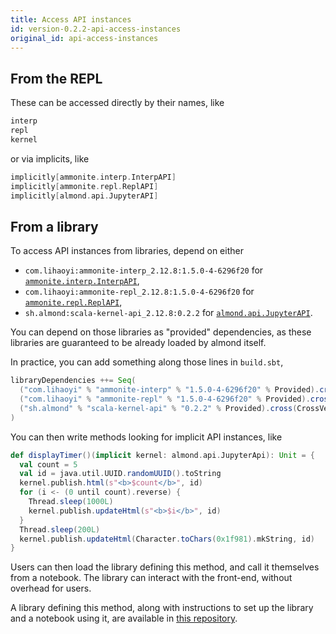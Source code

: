 ```yaml
---
title: Access API instances
id: version-0.2.2-api-access-instances
original_id: api-access-instances
---
```


## From the REPL

These can be accessed directly by their names, like

```scala
interp
repl
kernel
```

or via implicits, like

```scala
implicitly[ammonite.interp.InterpAPI]
implicitly[ammonite.repl.ReplAPI]
implicitly[almond.api.JupyterAPI]
```

## From a library

To access API instances from libraries, depend on either
- `com.lihaoyi:ammonite-interp_2.12.8:1.5.0-4-6296f20` for [`ammonite.interp.InterpAPI`](api-ammonite.md#interpapi),
- `com.lihaoyi:ammonite-repl_2.12.8:1.5.0-4-6296f20` for [`ammonite.repl.ReplAPI`](api-ammonite.md#replapi),
- `sh.almond:scala-kernel-api_2.12.8:0.2.2` for [`almond.api.JupyterAPI`](api-jupyter.md#jupyterapi).

You can depend on those libraries as "provided" dependencies, as these libraries
are guaranteed to be already loaded by almond itself.

In practice, you can add something along those lines in `build.sbt`,

```scala
libraryDependencies ++= Seq(
  ("com.lihaoyi" % "ammonite-interp" % "1.5.0-4-6296f20" % Provided).cross(CrossVersion.full), // for ammonite.interp.InterpAPI
  ("com.lihaoyi" % "ammonite-repl" % "1.5.0-4-6296f20" % Provided).cross(CrossVersion.full), // for ammonite.repl.ReplAPI
  ("sh.almond" % "scala-kernel-api" % "0.2.2" % Provided).cross(CrossVersion.full) // for almond.api.JupyterAPI
)
```

You can then write methods looking for implicit
API instances, like

```scala
def displayTimer()(implicit kernel: almond.api.JupyterApi): Unit = {
  val count = 5
  val id = java.util.UUID.randomUUID().toString
  kernel.publish.html(s"<b>$count</b>", id)
  for (i <- (0 until count).reverse) {
    Thread.sleep(1000L)
    kernel.publish.updateHtml(s"<b>$i</b>", id)
  }
  Thread.sleep(200L)
  kernel.publish.updateHtml(Character.toChars(0x1f981).mkString, id)
}
```

Users can then load the library defining this method, and call it themselves
from a notebook. The library can interact with the front-end, without overhead
for users.

A library defining this method, along with instructions to set up the library and
a notebook using it, are available in
[this repository](https://github.com/almond-sh/example-library-jupyter-api).
